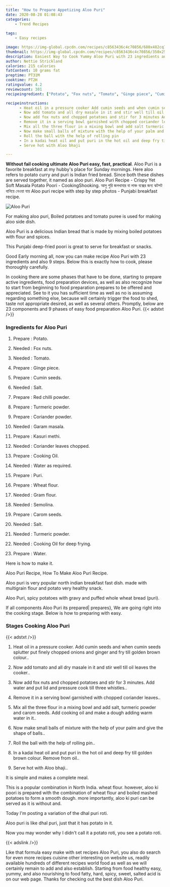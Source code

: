 ```yaml
---
title: "How to Prepare Appetizing Aloo Puri"
date: 2020-08-28 01:08:43
categories:
    - Trend Recipes
    
tags:
    - Easy recipes

image: https://img-global.cpcdn.com/recipes/c8563436c4c70856/680x482cq70/aloo-puri-recipe-main-photo.jpg
thumbnail: https://img-global.cpcdn.com/recipes/c8563436c4c70856/350x250cq70/aloo-puri-recipe-main-photo.jpg
description: Easiest Way to Cook Yummy Aloo Puri with 23 ingredients and 9 stages of easy cooking.
author: Nettie Strickland
calories: 215 calories
fatContent: 10 grams fat
preptime: PT31M
cooktime: PT2H
ratingvalue: 4.2
reviewcount: 301
recipeingredient: ["Potato", "Fox nuts", "Tomato", "Ginge piece", "Cumin seeds", "Salt", "Red chilli powder", "Turmeric powder", "Coriander powder", "Garam masala", "Kasuri methi", "Coriander leaves chopped", "Cooking Oil", "Water as required", "Puri", "Wheat flour", "Gram flour", "Semolina", "Carom seeds", "Salt", "Turmeric powder", "Cooking Oil for deep frying", "Water"]

recipeinstructions: 
      - Heat oil in a pressure cooker Add cumin seeds and when cumin seeds splutter put finely chopped onions and ginger and fry till golden brown colour 
      - Now add tomato and all dry masale in it and stir well till oil leaves the cooker 
      - Now add fox nuts and chopped potatoes and stir for 3 minutes Add water and put lid and pressure cook till three whistles 
      - Remove it in a serving bowl garnished with chopped coriander leaves 
      - Mix all the three flour in a mixing bowl and add salt turmeric powder and carom seeds Add cooking oil and make a dough adding warm water in it 
      - Now make small balls of mixture with the help of your palm and give the shape of balls 
      - Roll the ball with the help of rolling pin 
      - In a kadai heat oil and put puri in the hot oil and deep fry till golden brown colour Remove from oil 
      - Serve hot with Aloo bhaji

---
```




**Without fail cooking ultimate Aloo Puri easy, fast, practical**. Aloo Puri is a favorite breakfast at my hubby&#39;s place for Sunday mornings. Here aloo refers to potato curry and puri is Indian fried bread. Since both these dishes are served together, it named as aloo puri. Aloo Puri Recipe - Crispy Yet Soft Masala Potato Poori - CookingShooking. আলু পুরি জলখাবার বা লাঞ্চ বক্সের জন্য ঝটপট বানিয়ে নেওয়া যায় Aloo puri recipe with step by step photos - Punjabi breakfast recipe.


![Aloo Puri](https://img-global.cpcdn.com/recipes/c8563436c4c70856/680x482cq70/aloo-puri-recipe-main-photo.jpg "Aloo Puri")



For making aloo puri, Boiled potatoes and tomato puree is used for making aloo side dish.

Aloo Puri is a delicious Indian bread that is made by mixing boiled potatoes with flour and spices.

This Punjabi deep-fried poori is great to serve for breakfast or snacks.


Good Early morning all, now you can make recipe Aloo Puri with 23 ingredients and also 9 steps. Below this is exactly how to cook, please thoroughly carefully.

In cooking there are some phases that have to be done, starting to prepare active ingredients, food preparation devices, as well as also recognize how to start from beginning to food preparation prepares to be offered and appreciated. See to it you has sufficient time as well as no is assuming regarding something else, because will certainly trigger the food to shed, taste not appropriate desired, as well as several others. Promptly, below are 23 components and 9 phases of easy food preparation Aloo Puri.
{{< adstxt />}}

### Ingredients for Aloo Puri


1. Prepare  : Potato.

1. Needed  : Fox nuts.

1. Needed  : Tomato.

1. Prepare  : Ginge piece.

1. Prepare  : Cumin seeds.

1. Needed  : Salt.

1. Prepare  : Red chilli powder.

1. Prepare  : Turmeric powder.

1. Prepare  : Coriander powder.

1. Needed  : Garam masala.

1. Prepare  : Kasuri methi.

1. Needed  : Coriander leaves chopped.

1. Prepare  : Cooking Oil.

1. Needed  : Water as required.

1. Prepare  : Puri.

1. Prepare  : Wheat flour.

1. Needed  : Gram flour.

1. Needed  : Semolina.

1. Prepare  : Carom seeds.

1. Needed  : Salt.

1. Needed  : Turmeric powder.

1. Needed  : Cooking Oil for deep frying.

1. Prepare  : Water.


Here is how to make it.

Aloo Puri Recipe, How To Make Aloo Puri Recipe.

Aloo puri is very popular north indian breakfast fast dish. made with multigrain flour and potato very healthy snack.

Aloo Puri, spicy potatoes with gravy and puffed whole wheat bread (puri).


If all components Aloo Puri its prepared| prepares}, We are going right into the cooking stage. Below is how to preparing with easy.

### Stages Cooking Aloo Puri

{{< adstxt />}}


1. Heat oil in a pressure cooker. Add cumin seeds and when cumin seeds splutter put finely chopped onions and ginger and fry till golden brown colour..



1. Now add tomato and all dry masale in it and stir well till oil leaves the cooker..



1. Now add fox nuts and chopped potatoes and stir for 3 minutes. Add water and put lid and pressure cook till three whistles..



1. Remove it in a serving bowl garnished with chopped coriander leaves..



1. Mix all the three flour in a mixing bowl and add salt, turmeric powder and carom seeds. Add cooking oil and make a dough adding warm water in it..



1. Now make small balls of mixture with the help of your palm and give the shape of balls..



1. Roll the ball with the help of rolling pin..



1. In a kadai heat oil and put puri in the hot oil and deep fry till golden brown colour. Remove from oil..



1. Serve hot with Aloo bhaji..




It is simple and makes a complete meal.

This is a popular combination in North India. wheat flour. however, aloo ki poori is prepared with the combination of wheat flour and boiled mashed potatoes to form a smooth dough. more importantly, aloo ki puri can be served as it is without and.

Today I&#39;m posting a variation of the dhal puri roti.

Aloo puri is like dhal puri, just that it has potato in it.

Now you may wonder why I didn&#39;t call it a potato roti, you see a potato roti.


{{< adslink />}}

Like that formula easy make with set recipes Aloo Puri, you also do search for even more recipes cuisine other interesting on website us, readily available hundreds of different recipes world food as well as we will certainly remain to add and also establish. Starting from food healthy easy, yummy, and also nourishing to food fatty, hard, spicy, sweet, salted acid is on our web page. Thanks for checking out the best dish Aloo Puri.

